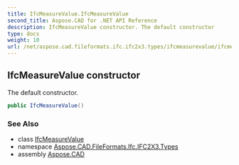 ```yaml
---
title: IfcMeasureValue.IfcMeasureValue
second_title: Aspose.CAD for .NET API Reference
description: IfcMeasureValue constructor. The default constructor
type: docs
weight: 10
url: /net/aspose.cad.fileformats.ifc.ifc2x3.types/ifcmeasurevalue/ifcmeasurevalue/
---
```

## IfcMeasureValue constructor

The default constructor.

```csharp
public IfcMeasureValue()
```

### See Also

* class [IfcMeasureValue](../)
* namespace [Aspose.CAD.FileFormats.Ifc.IFC2X3.Types](../../ifcmeasurevalue/)
* assembly [Aspose.CAD](../../../)



